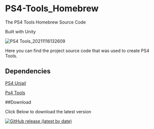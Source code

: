 # PS4-Tools_Homebrew
 The PS4 Tools Homebrew Source Code
 
 Built with Unity
 
 ![PS4 Tools_20211116132609](https://user-images.githubusercontent.com/12253240/141970667-e7645432-093b-4c8d-8119-e1041725be89.jpg)
 
 Here you can find the project source code that was used to create PS4 Tools.
 
 ## Dependencies 
 [PS4 Unjail](https://github.com/PSTools/ps4_unjail)
 
 [Ps4 Tools](https://github.com/xXxTheDarkprogramerxXx/PS4_Tools)
 
 
 ##Download
 
 Click Below to download the latest version
 
 [![GitHub release (latest by date)](https://img.shields.io/github/downloads/xXxTheDarkprogramerxXx/PS4_Tools/HB_V1.3/total?style=for-the-badge?label=Download%20Ps4%20Homebrew)](https://github.com/xXxTheDarkprogramerxXx/PS4_Tools/releases/tag/HB_V1.3)
 
 
 
